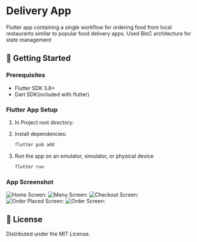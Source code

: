 # Delivery App

Flutter app containing a single workflow for ordering food from local restaurants similar to popular food delivery apps.
Used BloC architecture for state management

## 🚀 Getting Started

### Prerequisites
- Flutter SDK 3.8+
- Dart SDK(included with flutter)


### Flutter App Setup

1. In Project root directory:

2. Install dependencies:
   ```bash
   flutter pub add 
   ```

3. Run the app on an emulator, simulator, or physical device
   ```bash
   flutter run
   ```

### App Screenshot
![Home Screen:](https://github.com/user-attachments/assets/a197312b-066e-4620-907c-a378f71cb635)
![Menu Screen:](https://github.com/user-attachments/assets/2908aa98-0fb4-4d59-9583-df2d109d9f28)
![Checkout Screen:](https://github.com/user-attachments/assets/57199c79-f383-4e48-8651-cdbb76669dad)
![Order Placed Screen:](https://github.com/user-attachments/assets/e62127a4-862b-41ed-99ed-d5c6131cb275)
![Order Screen:](https://github.com/user-attachments/assets/d5852276-cdfe-4f5f-a15d-45b3b16c07ec)




## 📄 License

Distributed under the MIT License.
